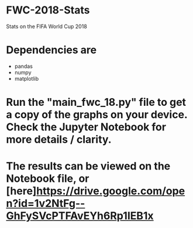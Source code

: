# FWC-2018-Stats
Stats on the FIFA World Cup 2018

# Dependencies are
  - pandas
  - numpy
  - matplotlib

# Run the "main_fwc_18.py" file to get a copy of the graphs on your device. Check the Jupyter Notebook for more details / clarity.


# The results can be viewed on the Notebook file, or [here]https://drive.google.com/open?id=1v2NtFg--GhFySVcPTFAvEYh6Rp1IEB1x

